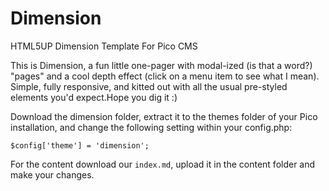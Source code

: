# Dimension
HTML5UP Dimension Template For Pico CMS

This is Dimension, a fun little one-pager with modal-ized (is that a word?) "pages" and a cool depth effect (click on a menu item to see what I mean). Simple, fully responsive, and kitted out with all the usual pre-styled elements you'd expect.Hope you dig it :)

Download the dimension folder, extract it to the themes folder of your Pico installation, and change the following setting within your config.php:

`$config['theme'] = 'dimension';`

For the content download our `index.md`, upload it in the content folder and make your changes.

